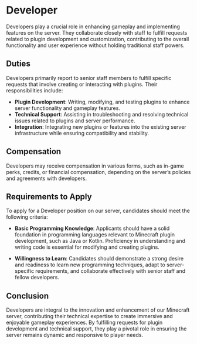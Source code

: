 # Developer

Developers play a crucial role in enhancing gameplay and implementing features on the server. They collaborate closely with staff to fulfill requests related to plugin development and customization, contributing to the overall functionality and user experience without holding traditional staff powers.

## Duties

Developers primarily report to senior staff members to fulfill specific requests that involve creating or interacting with plugins. Their responsibilities include:

- **Plugin Development**: Writing, modifying, and testing plugins to enhance server functionality and gameplay features.
- **Technical Support**: Assisting in troubleshooting and resolving technical issues related to plugins and server performance.
- **Integration**: Integrating new plugins or features into the existing server infrastructure while ensuring compatibility and stability.

## Compensation

Developers may receive compensation in various forms, such as in-game perks, credits, or financial compensation, depending on the server’s policies and agreements with developers.

## Requirements to Apply

To apply for a Developer position on our server, candidates should meet the following criteria:

- **Basic Programming Knowledge**: Applicants should have a solid foundation in programming languages relevant to Minecraft plugin development, such as Java or Kotlin. Proficiency in understanding and writing code is essential for modifying and creating plugins.

- **Willingness to Learn**: Candidates should demonstrate a strong desire and readiness to learn new programming techniques, adapt to server-specific requirements, and collaborate effectively with senior staff and fellow developers.

## Conclusion

Developers are integral to the innovation and enhancement of our Minecraft server, contributing their technical expertise to create immersive and enjoyable gameplay experiences. By fulfilling requests for plugin development and technical support, they play a pivotal role in ensuring the server remains dynamic and responsive to player needs.
